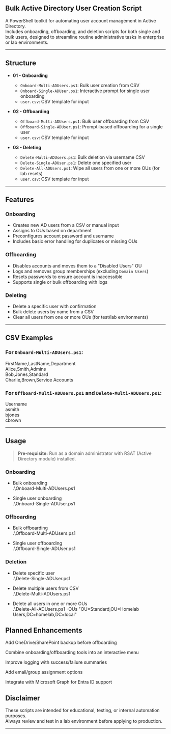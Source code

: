## Bulk Active Directory User Creation Script
A PowerShell toolkit for automating user account management in Active Directory.  
Includes onboarding, offboarding, and deletion scripts for both single and bulk users, designed to streamline routine administrative tasks in enterprise or lab environments.

---

## Structure

- **01 - Onboarding**
  - `Onboard-Multi-ADUsers.ps1`: Bulk user creation from CSV
  - `Onboard-Single-ADUser.ps1`: Interactive prompt for single user onboarding
  - `user.csv`: CSV template for input

- **02 - Offboarding**
  - `Offboard-Multi-ADUsers.ps1`: Bulk user offboarding from CSV
  - `Offboard-Single-ADUser.ps1`: Prompt-based offboarding for a single user
  - `user.csv`: CSV template for input

- **03 - Deleting**
  - `Delete-Multi-ADUsers.ps1`: Bulk deletion via username CSV
  - `Delete-Single-ADUser.ps1`: Delete one specified user
  - `Delete-All-ADUsers.ps1`: Wipe all users from one or more OUs (for lab resets)
  - `user.csv`: CSV template for input

---

## Features

### Onboarding
- Creates new AD users from a CSV or manual input
- Assigns to OUs based on department
- Preconfigures account password and username
- Includes basic error handling for duplicates or missing OUs

### Offboarding
- Disables accounts and moves them to a "Disabled Users" OU
- Logs and removes group memberships (excluding `Domain Users`)
- Resets passwords to ensure account is inaccessible
- Supports single or bulk offboarding with logs

### Deleting
- Delete a specific user with confirmation
- Bulk delete users by name from a CSV
- Clear all users from one or more OUs (for test/lab environments)

---

## CSV Examples

### For `Onboard-Multi-ADUsers.ps1`:
FirstName,LastName,Department  
Alice,Smith,Admins  
Bob,Jones,Standard  
Charlie,Brown,Service Accounts  

### For `Offboard-Multi-ADUsers.ps1` and `Delete-Multi-ADUsers.ps1`:
Username  
asmith  
bjones  
cbrown  

---

## Usage

> **Pre-requisite:** Run as a domain administrator with RSAT (Active Directory module) installed.

### Onboarding

- Bulk onboarding  
.\Onboard-Multi-ADUsers.ps1

- Single user onboarding  
.\Onboard-Single-ADUser.ps1

### Offboarding

- Bulk offboarding  
.\Offboard-Multi-ADUsers.ps1

- Single user offboarding  
.\Offboard-Single-ADUser.ps1

### Deletion

- Delete specific user  
.\Delete-Single-ADUser.ps1

- Delete multiple users from CSV  
.\Delete-Multi-ADUsers.ps1

- Delete all users in one or more OUs  
.\Delete-All-ADUsers.ps1 -OUs "OU=Standard,OU=Homelab Users,DC=homelab,DC=local"

## Planned Enhancements

Add OneDrive/SharePoint backup before offboarding

Combine onboarding/offboarding tools into an interactive menu

Improve logging with success/failure summaries

Add email/group assignment options

Integrate with Microsoft Graph for Entra ID support

## Disclaimer

These scripts are intended for educational, testing, or internal automation purposes.  
Always review and test in a lab environment before applying to production.  

---
